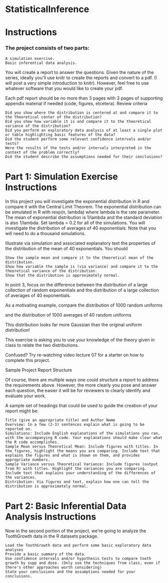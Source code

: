 # StatisticalInference

# Instructions

### The project consists of two parts:

    A simulation exercise.
    Basic inferential data analysis.

You will create a report to answer the questions. Given the nature of the series, ideally you'll use knitr to create the reports and convert to a pdf. (I will post a very simple introduction to knitr). However, feel free to use whatever software that you would like to create your pdf.

Each pdf report should be no more than 3 pages with 3 pages of supporting appendix material if needed (code, figures, etcetera).
Review criteria

    Did you show where the distribution is centered at and compare it to the theoretical center of the distribution?
    Did you show how variable it is and compare it to the theoretical variance of the distribution?
    Did you perform an exploratory data analysis of at least a single plot or table highlighting basic features of the data?
    Did the student perform some relevant confidence intervals and/or tests?
    Were the results of the tests and/or intervals interpreted in the context of the problem correctly?
    Did the student describe the assumptions needed for their conclusions? 

# Part 1: Simulation Exercise Instructions

In this project you will investigate the exponential distribution in R and compare it with the Central Limit Theorem. The exponential distribution can be simulated in R with rexp(n, lambda) where lambda is the rate parameter. The mean of exponential distribution is 1/lambda and the standard deviation is also 1/lambda. Set lambda = 0.2 for all of the simulations. You will investigate the distribution of averages of 40 exponentials. Note that you will need to do a thousand simulations.

Illustrate via simulation and associated explanatory text the properties of the distribution of the mean of 40 exponentials. You should

    Show the sample mean and compare it to the theoretical mean of the distribution.
    Show how variable the sample is (via variance) and compare it to the theoretical variance of the distribution.
    Show that the distribution is approximately normal.

In point 3, focus on the difference between the distribution of a large collection of random exponentials and the distribution of a large collection of averages of 40 exponentials.

As a motivating example, compare the distribution of 1000 random uniforms

and the distribution of 1000 averages of 40 random uniforms

This distribution looks far more Gaussian than the original uniform distribution!

This exercise is asking you to use your knowledge of the theory given in class to relate the two distributions.

Confused? Try re-watching video lecture 07 for a starter on how to complete this project.

Sample Project Report Structure

Of course, there are multiple ways one could structure a report to address the requirements above. However, the more clearly you pose and answer each question, the easier it will be for reviewers to clearly identify and evaluate your work.

A sample set of headings that could be used to guide the creation of your report might be:

    Title (give an appropriate title) and Author Name
    Overview: In a few (2-3) sentences explain what is going to be reported on.
    Simulations: Include English explanations of the simulations you ran, with the accompanying R code. Your explanations should make clear what the R code accomplishes.
    Sample Mean versus Theoretical Mean: Include figures with titles. In the figures, highlight the means you are comparing. Include text that explains the figures and what is shown on them, and provides appropriate numbers.
    Sample Variance versus Theoretical Variance: Include figures (output from R) with titles. Highlight the variances you are comparing. Include text that explains your understanding of the differences of the variances.
    Distribution: Via figures and text, explain how one can tell the distribution is approximately normal.

# Part 2: Basic Inferential Data Analysis Instructions

Now in the second portion of the project, we're going to analyze the ToothGrowth data in the R datasets package.

    Load the ToothGrowth data and perform some basic exploratory data analyses
    Provide a basic summary of the data.
    Use confidence intervals and/or hypothesis tests to compare tooth growth by supp and dose. (Only use the techniques from class, even if there's other approaches worth considering)
    State your conclusions and the assumptions needed for your conclusions.

